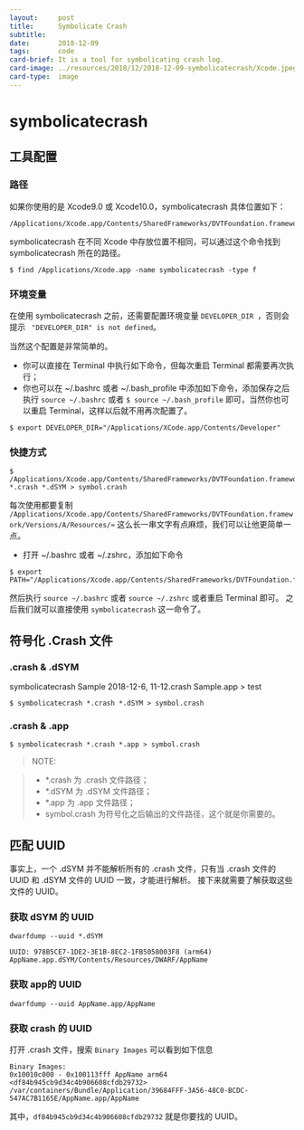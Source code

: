 ```yaml
---
layout:     post
title:      Symbolicate Crash
subtitle:   
date:       2018-12-09
tags:       code
card-brief: It is a tool for symbolicating crash log.
card-image: ../resources/2018/12/2018-12-09-symbolicatecrash/Xcode.jpeg
card-type:  image
---
```


# symbolicatecrash

## 工具配置

### 路径

如果你使用的是 Xcode9.0 或 Xcode10.0，symbolicatecrash 具体位置如下： 

```
/Applications/Xcode.app/Contents/SharedFrameworks/DVTFoundation.framework/Versions/A/Resources/symbolicatecrash
```
symbolicatecrash 在不同 Xcode 中存放位置不相同，可以通过这个命令找到 symbolicatecrash 所在的路径。

```shell
$ find /Applications/Xcode.app -name symbolicatecrash -type f
```

### 环境变量

在使用 symbolicatecrash 之前，还需要配置环境变量 `DEVELOPER_DIR `，否则会提示 ` "DEVELOPER_DIR" is not defined`。

当然这个配置是非常简单的。

* 你可以直接在 Terminal 中执行如下命令，但每次重启 Terminal 都需要再次执行；
* 你也可以在 ~/.bashrc 或者 ~/.bash_profile 中添加如下命令，添加保存之后执行 `source ~/.bashrc` 或者 `$ source ~/.bash_profile` 即可，当然你也可以重启 Terminal，这样以后就不用再次配置了。

```shell
$ export DEVELOPER_DIR="/Applications/XCode.app/Contents/Developer"
```

### 快捷方式

```
$ /Applications/Xcode.app/Contents/SharedFrameworks/DVTFoundation.framework/Versions/A/Resources/symbolicatecrash *.crash *.dSYM > symbol.crash
```

每次使用都要复制 `/Applications/Xcode.app/Contents/SharedFrameworks/DVTFoundation.framework/Versions/A/Resources/≈` 这么长一串文字有点麻烦，我们可以让他更简单一点。

* 打开 ~/.bashrc 或者 ~/.zshrc，添加如下命令

```shell
$ export PATH="/Applications/Xcode.app/Contents/SharedFrameworks/DVTFoundation.framework/Versions/A/Resources/:$PATH"
```

然后执行 `source ~/.bashrc` 或者 `source ~/.zshrc` 或者重启 Terminal 即可。
之后我们就可以直接使用 `symbolicatecrash` 这一命令了。

## 符号化 .Crash 文件

### .crash & .dSYM
symbolicatecrash  Sample 2018-12-6, 11-12.crash Sample.app > test
```
$ symbolicatecrash *.crash *.dSYM > symbol.crash
```

### .crash & .app

```
$ symbolicatecrash *.crash *.app > symbol.crash
```

> NOTE: 

> * *.crash 为 .crash 文件路径；
> * *.dSYM 为 .dSYM 文件路径；
> * *.app 为 .app 文件路径；
> * symbol.crash 为符号化之后输出的文件路径，这个就是你需要的。

## 匹配 UUID

事实上，一个 .dSYM 并不能解析所有的 .crash 文件，只有当 .crash 文件的 UUID 和 .dSYM 文件的 UUID 一致，才能进行解析。
接下来就需要了解获取这些文件的 UUID。

### 获取 dSYM 的 UUID

```shell
dwarfdump --uuid *.dSYM
```

```
UUID: 978B5CE7-1DE2-3E1B-8EC2-1FB5058003F8 (arm64) AppName.app.dSYM/Contents/Resources/DWARF/AppName
```

### 获取 app的 UUID

```shell
dwarfdump --uuid AppName.app/AppName
```

### 获取 crash 的 UUID

打开 .crash 文件，搜索 `Binary Images` 可以看到如下信息

```
Binary Images:
0x10010c000 - 0x100113fff AppName arm64  <df84b945cb9d34c4b906608cfdb29732> /var/containers/Bundle/Application/39684FFF-3A56-48C0-BCDC-547AC7B1165E/AppName.app/AppName
```

其中，`df84b945cb9d34c4b906608cfdb29732` 就是你要找的 UUID。

